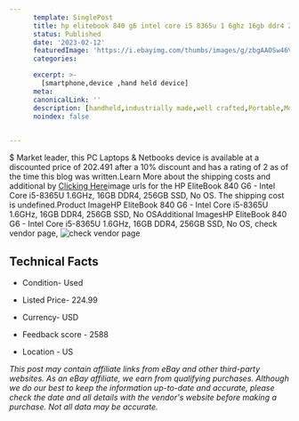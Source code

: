 ```yaml
---
      template: SinglePost
      title: hp elitebook 840 g6 intel core i5 8365u 1 6ghz 16gb ddr4 256gb ssd no os
      status: Published
      date: '2023-02-12'
      featuredImage: 'https://i.ebayimg.com/thumbs/images/g/zbgAAOSw46Vjxxm3/s-l225.jpg'
      categories: 

      excerpt: >-
        [smartphone,device ,hand held device]
      meta:
      canonicalLink: ''
      description: [handheld,industrially made,well crafted,Portable,Mobile,Compact,Convenient,Lightweight,Maneuverable,Man-portable,Miniature,Carriable,Hand-held,Light,Holdable,Transportable,Mobile device,Pocket-sized,On-the-go,Wireless,Cordless,Compact size,Convenient size, smartphone,device ,hand held device]
      noindex: false

        
---
```

$
    Market leader, this PC Laptops & Netbooks device is available at a discounted price of 202.491 after a 10% discount and has a rating of 2 as of the time this blog was written.Learn More about the shipping costs and additional by [Clicking Here](https://www.ebay.com/itm/165891838383?hash=item269fec91af%3Ag%3AzbgAAOSw46Vjxxm3&mkevt=1&mkcid=1&mkrid=711-53200-19255-0&campid=%253CePNCampaignId%253E&customid=%253CreferenceId%253E&toolid=10049)image urls for the HP EliteBook 840 G6 - Intel Core i5-8365U 1.6GHz, 16GB DDR4, 256GB SSD, No OS. The shipping cost is undefined.Product ImageHP EliteBook 840 G6 - Intel Core i5-8365U 1.6GHz, 16GB DDR4, 256GB SSD, No OSAdditional ImagesHP EliteBook 840 G6 - Intel Core i5-8365U 1.6GHz, 16GB DDR4, 256GB SSD, No OS, check vendor page, ![check vendor page](https://origin-galleryplus.ebayimg.com/ws/web/165891838383_2_0_1/225x225.jpg,https://origin-galleryplus.ebayimg.com/ws/web/165891838383_3_0_1/225x225.jpg,https://origin-galleryplus.ebayimg.com/ws/web/165891838383_4_0_1/225x225.jpg,https://origin-galleryplus.ebayimg.com/ws/web/165891838383_5_0_1/225x225.jpg,https://origin-galleryplus.ebayimg.com/ws/web/165891838383_6_0_1/225x225.jpg,https://origin-galleryplus.ebayimg.com/ws/web/165891838383_7_0_1/225x225.jpg,https://origin-galleryplus.ebayimg.com/ws/web/165891838383_8_0_1/225x225.jpg,https://origin-galleryplus.ebayimg.com/ws/web/165891838383_9_0_1/225x225.jpg,https://origin-galleryplus.ebayimg.com/ws/web/165891838383_10_0_1/225x225.jpg)
    
    

 ## Technical Facts 



     
      

 - Condition- Used 


      

 - Listed Price- 224.99 


      

 - Currency- USD 


      

 - Feedback score - 2588 


      

 - Location - US 


      
      

 *_This post may contain affiliate links from eBay and other third-party websites. As an eBay affiliate, we earn from qualifying purchases. Although we do our best to keep the information up-to-date and accurate, please check the date and all details with the vendor's website before making a purchase. Not all data may be accurate._*



    
    
    
    
    